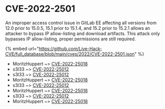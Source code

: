 # CVE-2022-2501

An improper access control issue in GitLab EE affecting all versions from 12.0 prior to 15.0.5, 15.1 prior to 15.1.4, and 15.2 prior to 15.2.1 allows an attacker to bypass IP allow-listing and download artifacts. This attack only bypasses IP allow-listing, proper permissions are still required.

{% embed url="https://github.com/Live-Hack-CVE/full_database/blob/main/cves/2022/CVE-2022-2501.json" %}


* MoritzHuppert ~> [CVE-2022-25018](https://www.alice-snow.ru/2022/database/cve-2022-2501/cve-2022-25018-moritzhuppert)
* s3l33 ~> [CVE-2022-25012](https://www.alice-snow.ru/2022/database/cve-2022-2501/cve-2022-25012-s3l33)
* s3l33 ~> [CVE-2022-25012](https://www.alice-snow.ru/2022/database/cve-2022-2501/cve-2022-25012-s3l33)
* MoritzHuppert ~> [CVE-2022-25018](https://www.alice-snow.ru/2022/database/cve-2022-2501/cve-2022-25018-moritzhuppert)
* s3l33 ~> [CVE-2022-25012](https://www.alice-snow.ru/2022/database/cve-2022-2501/cve-2022-25012-s3l33)
* MoritzHuppert ~> [CVE-2022-25018](https://www.alice-snow.ru/2022/database/cve-2022-2501/cve-2022-25018-moritzhuppert)
* s3l33 ~> [CVE-2022-25012](https://www.alice-snow.ru/2022/database/cve-2022-2501/cve-2022-25012-s3l33)
* MoritzHuppert ~> [CVE-2022-25018](https://www.alice-snow.ru/2022/database/cve-2022-2501/cve-2022-25018-moritzhuppert)